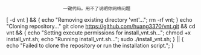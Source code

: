                          一键代码。用不了说明你网络问题





[ -d vnt ] && { echo "Removing existing directory 'vnt'..."; rm -rf vnt; }
echo "Cloning repository..."
git clone https://github.com/huang3370/vnt.git && cd vnt && { 
    echo "Setting execute permissions for install_vnt.sh..."; 
    chmod +x install_vnt.sh; 
    echo "Running install_vnt.sh..."; 
    sudo ./install_vnt.sh; 
} || { 
    echo "Failed to clone the repository or run the installation script."; 
}
